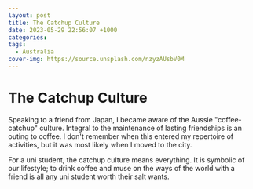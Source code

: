 ```yaml
---
layout: post
title: The Catchup Culture
date: 2023-05-29 22:56:07 +1000
categories: 
tags:
  - Australia
cover-img: https://source.unsplash.com/nzyzAUsbV0M
---
```


# The Catchup Culture
Speaking to a friend from Japan, I became aware of the Aussie "coffee-catchup" culture.
Integral to the maintenance of lasting friendships is an outing to coffee. I don't remember when this entered my repertoire of activities, but it was most likely when I moved to the city.

For a uni student, the catchup culture means everything. It is symbolic of our lifestyle; to drink coffee and muse on the ways of the world with a friend is all any uni student worth their salt wants.